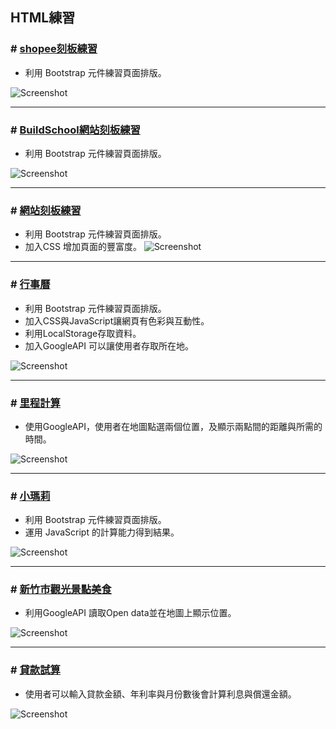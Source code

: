 
## HTML練習


### \# [shopee刻板練習](https://buildschooltest.azurewebsites.net/HTML/shopee/shopee.html  )
* 利用 Bootstrap 元件練習頁面排版。

![Screenshot](https://github.com/Tsai-Peijin/BuildSchool2018/blob/master/HTML/images/shopee-1.PNG?raw=true)  

----
### \# [BuildSchool網站刻板練習](https://buildschooltest.azurewebsites.net/HTML/Stereotype%20practice/bs/)  
* 利用 Bootstrap 元件練習頁面排版。

![Screenshot](https://github.com/Tsai-Peijin/BuildSchool2018/blob/master/HTML/images/BuildSchool.png?raw=true) 

----
### \# [網站刻板練習](https://buildschooltest.azurewebsites.net/HTML/Stereotype%20practice/paw-news/)  

* 利用 Bootstrap 元件練習頁面排版。
* 加入CSS 增加頁面的豐富度。
![Screenshot](https://github.com/Tsai-Peijin/BuildSchool2018/blob/master/HTML/images/paw-news.png?raw=true)  

---
### \# [行事曆](https://buildschooltest.azurewebsites.net/HTML/Calendar/index.html)  
* 利用 Bootstrap 元件練習頁面排版。
* 加入CSS與JavaScript讓網頁有色彩與互動性。
* 利用LocalStorage存取資料。
* 加入GoogleAPI 可以讓使用者存取所在地。

![Screenshot](https://github.com/Tsai-Peijin/BuildSchool2018/blob/master/HTML/images/%E8%A1%8C%E4%BA%8B%E6%9B%86.png?raw=true)  

---
### \# [里程計算](https://buildschooltest.azurewebsites.net/HTML/Mileage%20calculation/) 
* 使用GoogleAPI，使用者在地圖點選兩個位置，及顯示兩點間的距離與所需的時間。

![Screenshot](https://github.com/Tsai-Peijin/BuildSchool2018/blob/master/HTML/images/%E9%87%8C%E7%A8%8B%E8%A8%88%E7%AE%97.png?raw=true)  

---
### \# [小瑪莉](https://buildschooltest.azurewebsites.net/HTML/Slot%20machine/)
* 利用 Bootstrap 元件練習頁面排版。
* 運用 JavaScript 的計算能力得到結果。

![Screenshot](https://github.com/Tsai-Peijin/BuildSchool2018/blob/master/HTML/images/%E5%B0%8F%E7%91%AA%E8%8E%89.png?raw=true)  

---
### \# [新竹市觀光景點美食](http://buildschooltest.azurewebsites.net/HTML/open%20data/)  
* 利用GoogleAPI 讀取Open data並在地圖上顯示位置。 

![Screenshot](https://github.com/Tsai-Peijin/BuildSchool2018/blob/master/HTML/images/%E6%99%AF%E9%BB%9E.png?raw=true)  

---
### \# [貸款試算](https://buildschooltest.azurewebsites.net/HTML/Loan%20calculation/)  
* 使用者可以輸入貸款金額、年利率與月份數後會計算利息與償還金額。

![Screenshot](https://github.com/Tsai-Peijin/BuildSchool2018/blob/master/HTML/images/%E8%B2%B8%E6%AC%BE%E8%A9%A6%E7%AE%97.png?raw=true)